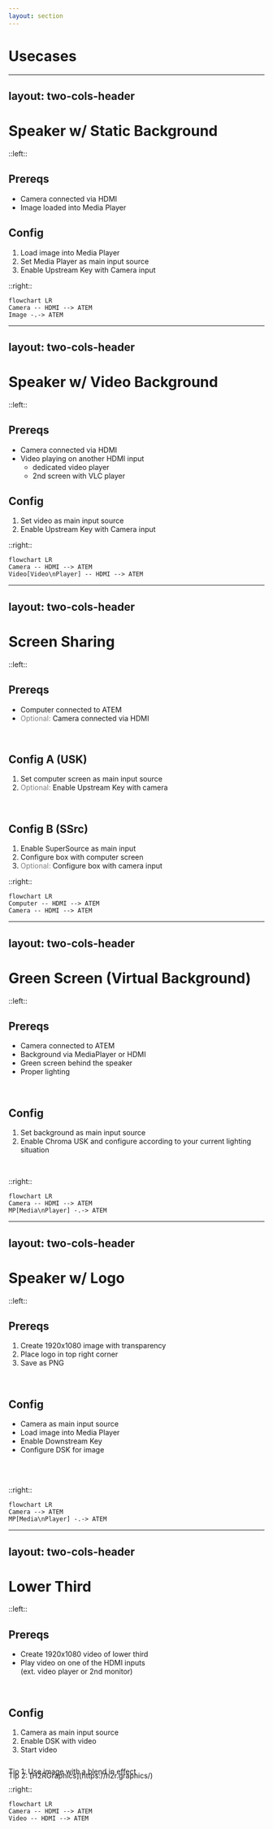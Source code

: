 ```yaml
---
layout: section
---
```

# Usecases
---
layout: two-cols-header
---
# Speaker w/ Static Background

::left::
## Prereqs
- Camera connected via HDMI
- Image loaded into Media Player

## Config
1. Load image into Media Player
2. Set Media Player as main input source
3. Enable Upstream Key with Camera input

::right::
```mermaid {scale: 1.5}
flowchart LR
Camera -- HDMI --> ATEM
Image -.-> ATEM
```
---
layout: two-cols-header
---
# Speaker w/ Video Background

::left::
## Prereqs
- Camera connected via HDMI
- Video playing on another HDMI input
  - dedicated video player
  - 2nd screen with VLC player

## Config
1. Set video as main input source
2. Enable Upstream Key with Camera input

::right::
```mermaid {scale: 1.5}
flowchart LR
Camera -- HDMI --> ATEM
Video[Video\nPlayer] -- HDMI --> ATEM
```
---
layout: two-cols-header
---
# Screen Sharing

::left::
## Prereqs
- Computer connected to ATEM
- <span style="color: grey;">Optional:</span> Camera connected via HDMI

<br/>

## Config A (USK)
1. Set computer screen as main input source
2. <span style="color: grey;">Optional:</span> Enable Upstream Key with camera

<br/>

## Config B (SSrc)
1. Enable SuperSource as main input
2. Configure box with computer screen
3. <span style="color: grey;">Optional:</span> Configure box with camera input

::right::

```mermaid {scale: 1.5}
flowchart LR
Computer -- HDMI --> ATEM
Camera -- HDMI --> ATEM
```
---
layout: two-cols-header
---
# Green Screen (Virtual Background)

::left::
## Prereqs
- Camera connected to ATEM
- Background via MediaPlayer or HDMI
- Green screen behind the speaker
- Proper lighting

<br/>

## Config
1. Set background as main input source
2. Enable Chroma USK and configure according to your current lighting situation

<br/>


::right::

```mermaid {scale: 1.5}
flowchart LR
Camera -- HDMI --> ATEM
MP[Media\nPlayer] -.-> ATEM
```
---
layout: two-cols-header
---
# Speaker w/ Logo

::left::
## Prereqs
1. Create 1920x1080 image with transparency
2. Place logo in top right corner
3. Save as PNG

<br/>

## Config
- Camera as main input source
- Load image into Media Player
- Enable Downstream Key
- Configure DSK for image


<br/>
<br/>


::right::

```mermaid {scale: 1.5}
flowchart LR
Camera --> ATEM
MP[Media\nPlayer] -.-> ATEM
```
---
layout: two-cols-header
---
# Lower Third

::left::

## Prereqs
- Create 1920x1080 video of lower third
- Play video on one of the HDMI inputs<br/>(ext. video player or 2nd monitor)

<br/>

## Config
1. Camera as main input source
2. Enable DSK with video
3. Start video

<br/>

<span class="text-xs" style="line-height: 8px;">
Tip 1: Use image with a blend in effect<br/>
Tip 2: [H2RGraphics](https://h2r.graphics/) 
</span>

::right::

```mermaid {scale: 1.5}
flowchart LR
Camera -- HDMI --> ATEM
Video -- HDMI --> ATEM
```